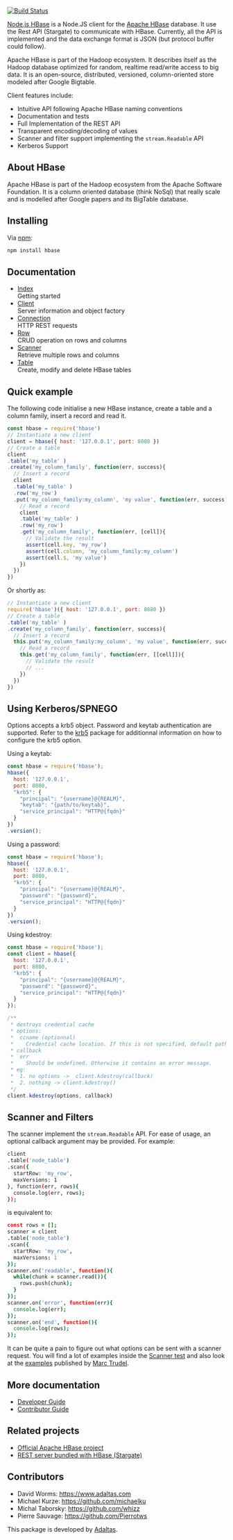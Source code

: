 
[![Build Status](https://secure.travis-ci.org/adaltas/node-hbase.png)](http://travis-ci.org/adaltas/node-hbase)

[Node.js HBase](https://hbase.js.org) is a Node.JS client for the [Apache HBase](https://hbase.apache.org/)
database. It use the Rest API (Stargate) to communicate with HBase. Currently,
all the API is implemented and the data exchange format is JSON (but protocol
buffer could follow).

Apache HBase is part of the Hadoop ecosystem. It describes itself as the Hadoop
database optimized for random, realtime read/write access to big data. It is an
open-source, distributed, versioned, column-oriented store modeled after Google
Bigtable.

Client features include:

*   Intuitive API following Apache HBase naming conventions
*   Documentation and tests
*   Full Implementation of the REST API
*   Transparent encoding/decoding of values
*   Scanner and filter support implementing the `stream.Readable` API
*   Kerberos Support

## About HBase

Apache HBase is part of the Hadoop ecosystem from the Apache Software Foundation. It 
is a column oriented database (think NoSql) that really scale and is modelled 
after Google papers and its BigTable database.

## Installing

Via [npm](http://github.com/isaacs/npm):

```bash
npm install hbase
```

## Documentation

* [Index](./doc/index.md)   
  Getting started
* [Client](./doc/client.md)   
  Server information and object factory
* [Connection](./doc/connect.md)   
  HTTP REST requests
* [Row](./doc/row.md)   
  CRUD operation on rows and columns
* [Scanner](./doc/scanner.md)   
  Retrieve multiple rows and columns
* [Table](./doc/table.md)   
  Create, modify and delete HBase tables

## Quick example

The following code initialise a new HBase instance, create a table and a column family,
insert a record and read it.

```javascript
const hbase = require('hbase')
// Instantiate a new client
client = hbase({ host: '127.0.0.1', port: 8080 })
// Create a table
client
.table('my_table' )
.create('my_column_family', function(err, success){
  // Insert a record
  client
  .table('my_table' )
  .row('my_row')
  .put('my_column_family:my_column', 'my value', function(err, success){
    // Read a record
    client
    .table('my_table' )
    .row('my_row')
    .get('my_column_family', function(err, [cell]){
      // Validate the result
      assert(cell.key, 'my_row')
      assert(cell.column, 'my_column_family:my_column')
      assert(cell.$, 'my value')
    })
  })
})
```

Or shortly as:

```javascript
// Instantiate a new client
require('hbase')({ host: '127.0.0.1', port: 8080 })
// Create a table
.table('my_table' )
.create('my_column_family', function(err, success){
  // Insert a record
  this.put('my_column_family:my_column', 'my value', function(err, success){
    // Read a record
    this.get('my_column_family', function(err, [[cell]]){
      // Validate the result
      // ...
    })
  })
})
```

## Using Kerberos/SPNEGO

Options accepts a krb5 object. Password and keytab authentication are supported. 
Refer to the [krb5] package for additionnal information on how to configure the
krb5 option.

Using a keytab:

```javascript
const hbase = require('hbase');
hbase({
  host: '127.0.0.1',
  port: 8080,
  "krb5": {
    "principal": "{username}@{REALM}",
    "keytab": "{path/to/keytab}",
    "service_principal": "HTTP@{fqdn}"
  }
})
.version();
```

Using a password:

```javascript
const hbase = require('hbase');
hbase({
  host: '127.0.0.1',
  port: 8080,
  "krb5": {
    "principal": "{username}@{REALM}",
    "password": "{password}",
    "service_principal": "HTTP@{fqdn}"
  }
})
.version();
```

Using kdestroy:
```javascript
const hbase = require('hbase');
const client = hbase({
  host: '127.0.0.1',
  port: 8080,
  "krb5": {
    "principal": "{username}@{REALM}",
    "password": "{password}",
    "service_principal": "HTTP@{fqdn}"
  }
});

/**
 * destroys credential cache
 * options: 
 *  ccname (optionnal) 
 *    Credential cache location. If this is not specified, default path is taken from environment variable KRB5CCNAME, then from /etc/krb5.conf.
 * callback
 *  err
 *    Should be undefined. Otherwise it contains an error message.
 * eg:
 *  1. no options ->  client.kdestroy(callback)
 *  2. nothing -> client.kdestroy()
 */
client.kdestroy(options, callback)
```

## Scanner and Filters

The scanner implement the `stream.Readable` API. For ease of usage, an optional
callback argument may be provided. For example:

```bash
client
.table('node_table')
.scan({
  startRow: 'my_row',
  maxVersions: 1
}, function(err, rows){
  console.log(err, rows);
});
```

is equivalent to:

```coffee
const rows = [];
scanner = client
.table('node_table')
.scan({
  startRow: 'my_row',
  maxVersions: 1
});
scanner.on('readable', function(){
  while(chunk = scanner.read()){
    rows.push(chunk);
  }
});
scanner.on('error', function(err){
  console.log(err);
});
scanner.on('end', function(){
  console.log(rows);
});
```

It can be quite a pain to figure out what options can be sent
with a scanner request. You will find a lot of examples inside the 
[Scanner test][scanner] and also look at the [examples][mt_samples] published by
[Marc Trudel][mt_home].

## More documentation

*   [Developer Guide](https://hbase.js.org/learn/developer/)
*   [Contributor Guide](https://hbase.js.org/learn/contribute/)

## Related projects

*   [Official Apache HBase project](http://hbase.apache.org)
*   [REST server bundled with HBase (Stargate)](https://wiki.apache.org/hadoop/Hbase/Stargate)

## Contributors

*   David Worms: <https://www.adaltas.com>
*   Michael Kurze: <https://github.com/michaelku>
*   Michal Taborsky: <https://github.com/whizz>
*   Pierre Sauvage: <https://github.com/Pierrotws>

This package is developed by [Adaltas](http://www.adaltas.com).

[ryba]: https://github.com/ryba-io/ryba
[scanner]: https://github.com/adaltas/node-hbase/blob/master/test/scanner.coffee
[mt_samples]: https://gist.github.com/3979381
[mt_home]: https://github.com/stelcheck
[krb5]: https://github.com/adaltas/node-krb5
